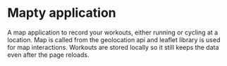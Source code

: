 # Mapty application

A map application to record your workouts, either running or cycling at a location. Map is called from the geolocation api and leaflet library is used for map interactions. Workouts are stored locally so it still keeps the data even after the page reloads.
